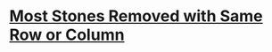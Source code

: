 # [Most Stones Removed with Same Row or Column](https://leetcode.com/problems/most-stones-removed-with-same-row-or-column/)
